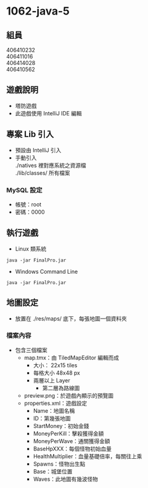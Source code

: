 # 1062-java-5

## 組員
406410232  
406411016  
406414028  
406410562  

## 遊戲說明  
- 塔防遊戲  
- 此遊戲使用 IntelliJ IDE 編輯
## 專案 Lib 引入
- 預設由 IntelliJ 引入
- 手動引入  
./natives 裡對應系統之資源檔  
./lib/classes/ 所有檔案
### MySQL 設定
- 帳號：root
- 密碼：0000
## 執行遊戲
- Linux 類系統
```
java -jar FinalPro.jar
```
- Windows Command Line
```
java -jar FinalPro.jar
```
## 地圖設定
- 放置在 ./res/maps/ 底下，每張地圖一個資料夾
### 檔案內容
- 包含三個檔案  
    - map.tmx：由 TiledMapEditor 編輯而成
        - 大小： 22x15 tiles  
        - 每格大小 48x48 px
        - 兩層以上 Layer
            - 第二層為路線圖 
    - preview.png：於遊戲內顯示的預覽圖
    - properties.xml：遊戲設定
        - Name：地圖名稱
        - ID：第幾張地圖
        - StartMoney：初始金錢
        - MoneyPerKill：擊殺獲得金額
        - MoneyPerWave：通關獲得金額
        - BaseHpXXX：每個怪物初始血量
        - HealthMultiplier：血量基礎倍率，每關往上乘
        - Spawns：怪物出生點
        - Base：城堡位置
        - Waves：此地圖有幾波怪物